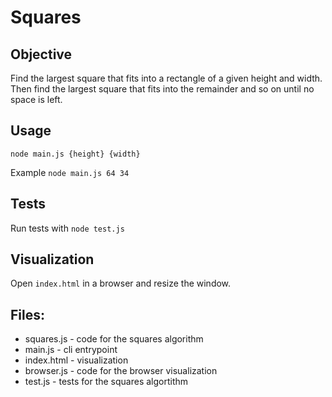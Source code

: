 # Squares

## Objective

Find the largest square that fits into a rectangle of a given height and width. Then find the largest square that fits into the remainder and so on until no space is left.

## Usage

`node main.js {height} {width}`

Example `node main.js 64 34`

## Tests

Run tests with `node test.js`

## Visualization

Open `index.html` in a browser and resize the window.

## Files:

- squares.js - code for the squares algorithm
- main.js - cli entrypoint
- index.html - visualization
- browser.js - code for the browser visualization
- test.js - tests for the squares algortithm
